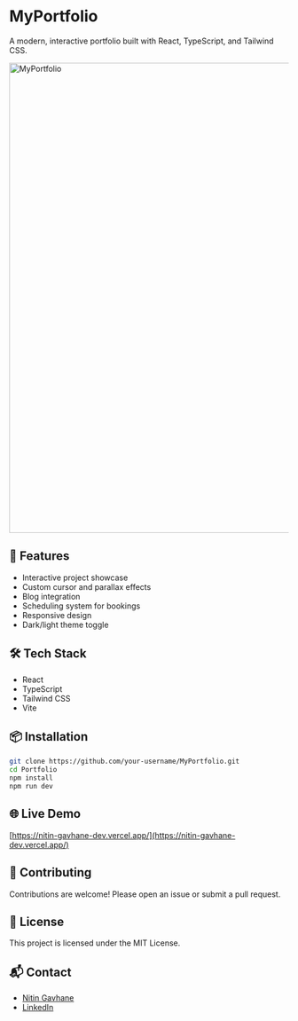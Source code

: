 # MyPortfolio

A modern, interactive portfolio built with React, TypeScript, and Tailwind CSS.

<img width="1672" height="848" alt="MyPortfolio" src="https://github.com/user-attachments/assets/46c700bf-277f-4694-8ec5-982cdb2f95f7" />

## 🚀 Features
- Interactive project showcase
- Custom cursor and parallax effects
- Blog integration
- Scheduling system for bookings
- Responsive design
- Dark/light theme toggle

## 🛠️ Tech Stack

- React
- TypeScript
- Tailwind CSS
- Vite

## 📦 Installation

```bash
git clone https://github.com/your-username/MyPortfolio.git
cd Portfolio
npm install
npm run dev
```

## 🌐 Live Demo
[https://nitin-gavhane-dev.vercel.app/](https://nitin-gavhane-dev.vercel.app/)


## 🤝 Contributing
Contributions are welcome! Please open an issue or submit a pull request.

## 📄 License

This project is licensed under the MIT License.

## 📬 Contact

- [Nitin Gavhane](mailto:nitin.gavhane.dev@gmail.com)
- [LinkedIn](https://www.linkedin.com/in/nitinsgavhane/)
